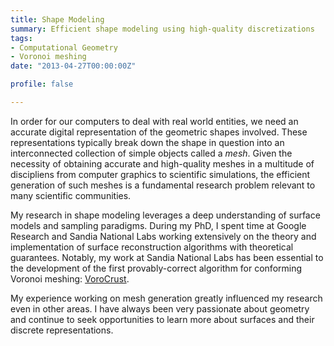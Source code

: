 ```yaml
---
title: Shape Modeling
summary: Efficient shape modeling using high-quality discretizations
tags:
- Computational Geometry
- Voronoi meshing
date: "2013-04-27T00:00:00Z"

profile: false

---
```


In order for our computers to deal with real world entities, we need an accurate digital representation of the geometric shapes involved. These representations typically break down the shape in question into an interconnected collection of simple objects called a *mesh*. Given the necessity of obtaining accurate and high-quality meshes in a multitude of discipliens from computer graphics to scientific simulations, the efficient generation of such meshes is a fundamental research problem relevant to many scientific communities.

My research in shape modeling leverages a deep understanding of surface models and sampling paradigms. During my PhD, I spent time at Google Research and Sandia National Labs working extensively on the theory and implementation of surface reconstruction algorithms with theoretical guarantees. Notably, my work at Sandia National Labs has been essential to the development of the first provably-correct algorithm for conforming Voronoi meshing: [VoroCrust](https://vorocrust.sandia.gov).

My experience working on mesh generation greatly influenced my research even in other areas. I have always been very passionate about geometry and continue to seek opportunities to learn more about surfaces and their discrete representations.